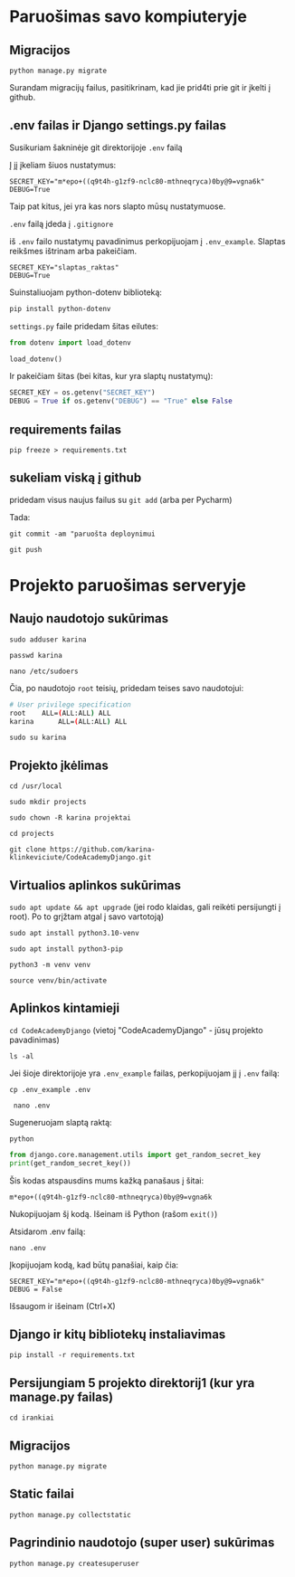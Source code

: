 # Paruošimas savo kompiuteryje

## Migracijos

`python manage.py migrate`

Surandam migracijų failus, pasitikrinam, kad jie prid4ti prie git ir įkelti į github.

## .env failas ir Django settings.py failas

Susikuriam šakninėje git direktorijoje `.env` failą

Į jį įkeliam šiuos nustatymus:

```
SECRET_KEY="m*epo+((q9t4h-g1zf9-nclc80-mthneqryca)0by@9=vgna6k"
DEBUG=True
```

Taip pat kitus, jei yra kas nors slapto mūsų nustatymuose.

`.env` failą įdeda į `.gitignore` 

iš `.env` failo nustatymų pavadinimus perkopijuojam į `.env_example`. Slaptas reikšmes ištrinam arba pakeičiam. 

```
SECRET_KEY="slaptas_raktas"
DEBUG=True
```

Suinstaliuojam python-dotenv biblioteką:

```bash
pip install python-dotenv
```

`settings.py` faile pridedam šitas eilutes:

```python
from dotenv import load_dotenv
```

```python
load_dotenv()
```

Ir pakeičiam šitas (bei kitas, kur yra slaptų nustatymų):

```python
SECRET_KEY = os.getenv("SECRET_KEY")
DEBUG = True if os.getenv("DEBUG") == "True" else False
```

## requirements failas

`pip freeze > requirements.txt`

## sukeliam viską į github

pridedam visus naujus failus su `git add` (arba per Pycharm)

Tada:

```git commit -am "paruošta deploynimui```

```git push```

# Projekto paruošimas serveryje

## Naujo naudotojo sukūrimas

```sudo adduser karina```

```passwd karina```

`nano /etc/sudoers`

Čia, po naudotojo `root` teisių, pridedam teises savo naudotojui:

```bash
# User privilege specification
root    ALL=(ALL:ALL) ALL
karina      ALL=(ALL:ALL) ALL
```

```sudo su karina```

## Projekto įkėlimas

```cd /usr/local```

```sudo mkdir projects```

```sudo chown -R karina projektai```

```cd projects```

```git clone https://github.com/karina-klinkeviciute/CodeAcademyDjango.git```


## Virtualios aplinkos sukūrimas

```sudo apt update && apt upgrade```  (jei rodo klaidas, gali reikėti persijungti į root). Po to grįžtam atgal į savo vartotoją)

```sudo apt install python3.10-venv```

```sudo apt install python3-pip```

```python3 -m venv venv```

```source venv/bin/activate```




## Aplinkos kintamieji

```cd CodeAcademyDjango``` (vietoj "CodeAcademyDjango" - jūsų projekto pavadinimas)

```ls -al```

Jei šioje direktorijoje yra `.env_example` failas, perkopijuojam jį į `.env` failą:

```cp .env_example .env```

``` nano .env```

Sugeneruojam slaptą raktą:

```python```

```python
from django.core.management.utils import get_random_secret_key
print(get_random_secret_key())
```

Šis kodas atspausdins mums kažką panašaus į šitai:

```m*epo+((q9t4h-g1zf9-nclc80-mthneqryca)0by@9=vgna6k```

Nukopijuojam šį kodą. Išeinam iš Python (rašom `exit()`)

Atsidarom .env failą:

`nano .env`

Įkopijuojam kodą, kad būtų panašiai, kaip čia:

```
SECRET_KEY="m*epo+((q9t4h-g1zf9-nclc80-mthneqryca)0by@9=vgna6k"
DEBUG = False
```

Išsaugom ir išeinam (Ctrl+X)


## Django ir kitų bibliotekų instaliavimas


```pip install -r requirements.txt```

## Persijungiam 5 projekto direktorij1 (kur yra manage.py failas)

`cd irankiai`


## Migracijos


`python manage.py migrate`

## Static failai

`python manage.py collectstatic`

## Pagrindinio naudotojo (super user) sukūrimas

  
```python manage.py createsuperuser```


